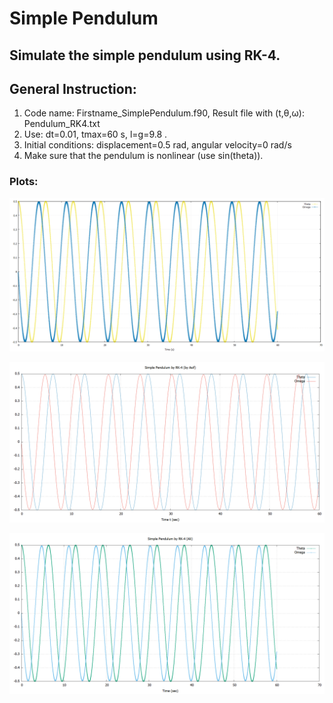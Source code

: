 # Simple Pendulum 

## Simulate the simple pendulum using RK-4.

## General Instruction:
1. Code name: Firstname_SimplePendulum.f90, Result file with (t,θ,ω): Pendulum_RK4.txt
2. Use: dt=0.01, tmax=60 s, l=g=9.8 .
3. Initial conditions: displacement=0.5 rad, angular velocity=0 rad/s
4. Make sure that the pendulum is nonlinear (use sin(theta)).


### Plots:
![](../SimplePendulum/Plots/Kumail_Omega,Theta.png)

![](../SimplePendulum/Plots/Asif_Omega,Theta.png)

![](../SimplePendulum/Plots/Ali_Omega,Theta.png)
